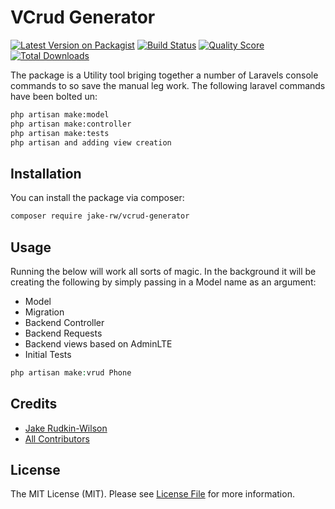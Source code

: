 # VCrud Generator

[![Latest Version on Packagist](https://img.shields.io/packagist/v/jake-rw/vcrud-generator.svg?style=flat-square)](https://packagist.org/packages/jake-rw/vcrud-generator)
[![Build Status](https://img.shields.io/travis/jake-rw/vcrud-generator/master.svg?style=flat-square)](https://travis-ci.org/jake-rw/vcrud-generator)
[![Quality Score](https://img.shields.io/scrutinizer/g/jake-rw/vcrud-generator.svg?style=flat-square)](https://scrutinizer-ci.com/g/jake-rw/vcrud-generator)
[![Total Downloads](https://img.shields.io/packagist/dt/jake-rw/vcrud-generator.svg?style=flat-square)](https://packagist.org/packages/jake-rw/vcrud-generator)

The package is a Utility tool briging together a number of Laravels console commands to so save the manual leg work. The following laravel commands have been bolted un:

```bash
php artisan make:model 
php artisan make:controller 
php artisan make:tests
php artisan and adding view creation 
```

## Installation

You can install the package via composer:

```bash
composer require jake-rw/vcrud-generator
```

## Usage

Running the below will work all sorts of magic. In the background it will be creating the following by simply passing in a Model name as an argument:

- Model
- Migration 
- Backend Controller
- Backend Requests 
- Backend views based on AdminLTE
- Initial Tests


``` php
php artisan make:vrud Phone
```

## Credits

- [Jake Rudkin-Wilson](https://github.com/jake-rw)
- [All Contributors](../../contributors)

## License

The MIT License (MIT). Please see [License File](LICENSE.md) for more information.

